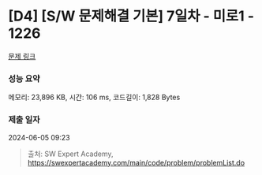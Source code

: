 # [D4] [S/W 문제해결 기본] 7일차 - 미로1 - 1226 

[문제 링크](https://swexpertacademy.com/main/code/problem/problemDetail.do?contestProbId=AV14vXUqAGMCFAYD) 

### 성능 요약

메모리: 23,896 KB, 시간: 106 ms, 코드길이: 1,828 Bytes

### 제출 일자

2024-06-05 09:23



> 출처: SW Expert Academy, https://swexpertacademy.com/main/code/problem/problemList.do